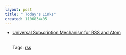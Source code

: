 ```yaml
---
layout: post
title: " Today's Links"
created: 1106834405
---
```


<ul class="jotsBookmarks">

<li><a href="http://www.kbcafe.com/rss/usm.html"><span class="jotsBookmarkTitle">Universal Subscription Mechanism for RSS and Atom</span></a>

<br><span class="jotsBookmarkTags">Tags: <a href="http://www.jots.com/users/roland/rss">rss</a></span>
</li>

</ul>


